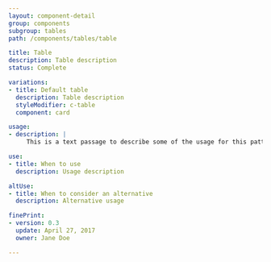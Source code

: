 ```yaml
---
layout: component-detail
group: components
subgroup: tables
path: /components/tables/table

title: Table
description: Table description
status: Complete

variations:
- title: Default table
  description: Table description
  styleModifier: c-table
  component: card

usage:
- description: |
     This is a text passage to describe some of the usage for this pattern.

use:
- title: When to use
  description: Usage description

altUse:
- title: When to consider an alternative
  description: Alternative usage

finePrint:
- version: 0.3
  update: April 27, 2017
  owner: Jane Doe

---
```

